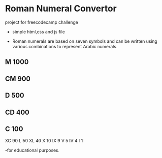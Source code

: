 # Roman Numeral Convertor

  project for freecodecamp challenge

- simple html,css and js file

- Roman numerals are based on seven symbols and can be written using various combinations to    represent Arabic numerals.



## M 	1000
## CM 	900
## D 	500
## CD 	400
## C 	100
XC 	90
L 	50
XL 	40
X 	10
IX 	9
V 	5
IV 	4
I 	1


-for educational purposes.